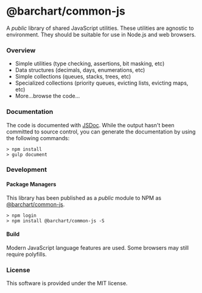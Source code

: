 # @barchart/common-js

A *public* library of shared JavaScript utilities. These utilities are agnostic to environment. They should be suitable for use in Node.js and web browsers.

### Overview

* Simple utilities (type checking, assertions, bit masking, etc)
* Data structures (decimals, days, enumerations, etc)
* Simple collections (queues, stacks, trees, etc)
* Specialized collections (priority queues, evicting lists, evicting maps, etc)
* More...browse the code...

### Documentation

The code is documented with [JSDoc](http://usejsdoc.org/). While the output hasn't been committed to source control, you can generate the documentation by using the following commands:

    > npm install
    > gulp document

### Development

#### Package Managers

This library has been published as a *public* module to NPM as [@barchart/common-js](https://www.npmjs.com/package/@barchart/common-js).

    > npm login
    > npm install @barchart/common-js -S

#### Build

Modern JavaScript language features are used. Some browsers may still require polyfills.

### License

This software is provided under the MIT license.